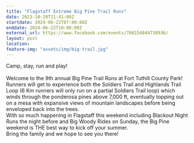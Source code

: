 ```yaml
---
title: "Flagstaff Extreme Big Pine Trail Runs"
date: 2023-10-20T21:41:00Z
startdate: 2024-06-22T07:00:00Z
enddate: 2024-06-22T10:00:00Z
external_url: https://www.facebook.com/events/706154844738936/
layout: post
location: 
feature-img: "assets/img/big-trail.jpg"
---
```


Camp, stay, run and play! <br>
  <br>
  Welcome to the 9th annual Big Pine Trail Runs at Fort Tuthill County Park! <br>
  Runners will get to experience both the Soldiers Trail and Highlands Trail Loop (6 Km runners will only run on a partial Soldiers Trail loop) which winds through the ponderosa pines above 7,000 ft, eventually topping out on a mesa with expansive views of mountain landscapes before being enveloped back into the trees. <br>
  With so much happening in Flagstaff this weekend including Blackout Night Runs the night before and Big Woody Rides on Sunday, the Big Pine weekend is THE best way to kick off your summer. <br>
  Bring the family and we hope to see you there! <br>
  <br>
  
